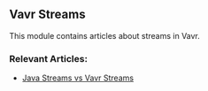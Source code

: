 ## Vavr Streams

This module contains articles about streams in Vavr.

### Relevant Articles:

- [Java Streams vs Vavr Streams](https://www.baeldung.com/vavr-java-streams)

